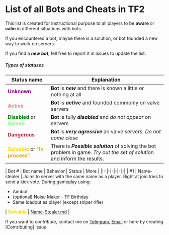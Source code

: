 # List of all Bots and Cheats in TF2
This list is created for instructional purpose to all players to be **aware** or **calm** in different situations with bots.

If you encountered a bot, maybe there is a solution, or bot founded a new way to work on servers.

If you find a ***new bot***, fell free to report it in issues to update the list.

##### Types of statuses
| Status name | Explanation |
|--------|--------|
| <span style="color:purple">**Unknown**</span> | **Bot** is ***new*** and there is known a little or nothing at all |
| <span style="color:lightcoral">**Active**</span> | **Bot** is ***active*** and founded commonly on valve servers |
| <span style="color:green">**Disabled**</span> or <span style="color:lightgreen">**Solved**</span> | **Bot** is fully ***disabled*** and *do not appear* on servers |
| <span style="color:firebrick">**Dangerous**</span> | **Bot** is ***very agressive*** an valve servers. *Do not come close* |
| <span style="color:gold">**Solvable**</span> or <span style="color:goldenrod">"**In process**"</span> | There is ***Possible solution*** of solving the bot problem in game. *Try out the set of solution* and inform the results. |

| Bot # | Bot name | Behavior | Status | More |
|:-:|-|-|-|-|-|
| #1 | Name-stealer | Joins to server with the same name as a player. Right at join tries to send a kick vote. During gameplay using: <ul><li>Aimbot</li><li>(optional) [Noise Maker - TF Birthday](https://wiki.teamfortress.com/wiki/Noise_Maker#Team_Fortress_Birthday)</li><li>Same loadout as player (except sniper rifle)</li></ul> | <span style="color:gold">**Solvable**</span> | [Name-Stealer.md](BotList/Name-Stealer.md) |

If you want to *contribute*, contact me on [Telegram](https://t.me/mkikets), [Email](mailto:mykola.kikets@gmail.com) or here by creating [Contributing] issue